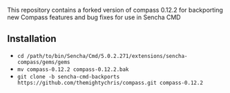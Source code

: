 This repository contains a forked version of compass 0.12.2 for backporting new Compass features and bug fixes for use in Sencha CMD

## Installation
- `cd /path/to/bin/Sencha/Cmd/5.0.2.271/extensions/sencha-compass/gems/gems`
- `mv compass-0.12.2 compass-0.12.2.bak`
- `git clone -b sencha-cmd-backports https://github.com/themightychris/compass.git compass-0.12.2`
